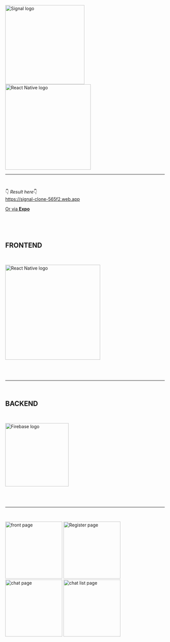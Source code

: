 <img src="https://signal.org/assets/og/og-image-ff2096df535eee499356de64b19fa8cebb9681ab1e78cca7330e7f8b8d5ec6d5.png" width="250" alt="Signal logo">  <img src="https://www.theconsolelogs.com/react/react-native.png" width="270" alt="React Native logo">

<hr class="line"></br>

👇 <em>Result here</em>👇 </br>
https://signal-clone-565f2.web.app

<a href="https://expo.dev/@lhimiko/Signal-clone">Or via <strong>Expo</strong></a>

</br></br></br>

<h2>FRONTEND</h2></br>

<img src="https://external-content.duckduckgo.com/iu/?u=https%3A%2F%2Fwww.brkdgn.com%2Fwp-content%2Fuploads%2F2018%2F01%2Freact-native-logo-1024x167.png&f=1&nofb=1" width="300" alt="React Native logo"></br></br></br></br>

<hr class="line"></br>

<h2>BACKEND</h2></br>

<img src="https://external-content.duckduckgo.com/iu/?u=https%3A%2F%2Fappdevcon.nl%2Fwp-content%2Fuploads%2F2019%2F02%2Flogo_lockup_firebase_horizontal.png&f=1&nofb=1" width="200" alt="Firebase logo"></br></br></br></br>

<hr class="line"></br>

<img src="https://github.com/lHimiko/Signal-clone/blob/master/Sample%20UI/Signal_main-page.png?raw=true" alt="front page" width="180">  <img src="https://github.com/lHimiko/Signal-clone/blob/master/Sample%20UI/Signal_register-page.png?raw=true" alt="Register page" width="180">  <img src="https://github.com/lHimiko/Signal-clone/blob/master/Sample%20UI/Signal_chat-page.png?raw=true" alt="chat page" width="180">  <img src="https://github.com/lHimiko/Signal-clone/blob/master/Sample%20UI/Signal_chat-list-page.png?raw=true" alt="chat list page" width="180">
